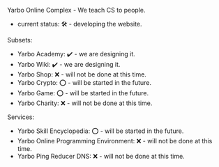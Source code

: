 Yarbo Online Complex - We teach CS to people.
- current status: 🛠️ - developing the website.

Subsets:
- Yarbo Academy: ✔️ - we are designing it.
- Yarbo Wiki: ✔️ - we are designing it.
- Yarbo Shop: ❌ - will not be done at this time.
- Yarbo Crypto: ⭕ - will be started in the future.
- Yarbo Game: ⭕ - will be started in the future.
- Yarbo Charity: ❌ - will not be done at this time.

Services:
- Yarbo Skill Encyclopedia: ⭕ - will be started in the future.
- Yarbo Online Programming Environment: ❌ - will not be done at this time.
- Yarbo Ping Reducer DNS: ❌ - will not be done at this time.
